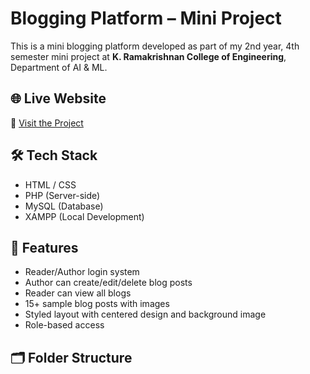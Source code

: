 # Blogging Platform – Mini Project

This is a mini blogging platform developed as part of my 2nd year, 4th semester mini project at **K. Ramakrishnan College of Engineering**, Department of AI & ML.

## 🌐 Live Website

🔗 [Visit the Project](https://sudharshanblogspot.free.nf/)

## 🛠 Tech Stack

- HTML / CSS
- PHP (Server-side)
- MySQL (Database)
- XAMPP (Local Development)

## 🔑 Features

- Reader/Author login system  
- Author can create/edit/delete blog posts  
- Reader can view all blogs  
- 15+ sample blog posts with images  
- Styled layout with centered design and background image  
- Role-based access

## 🗂️ Folder Structure

